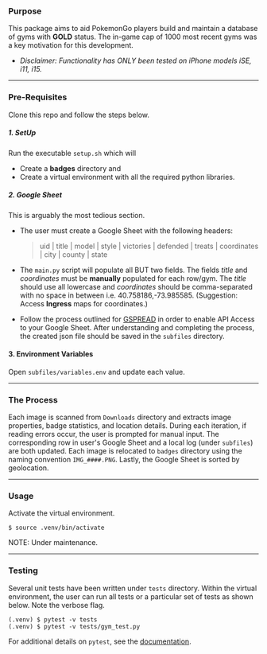 ### Purpose

This package aims to aid PokemonGo players build and maintain a database of gyms with **GOLD** status. The in-game cap of 1000 most recent gyms was a key motivation for this development.

- *Disclaimer: Functionality has ONLY been tested on iPhone models iSE, i11, i15.*

***

### Pre-Requisites
Clone this repo and follow the steps below.

##### 1. SetUp
Run the executable `setup.sh` which will
* Create a **badges** directory and
* Create a virtual environment with all the required python libraries.

##### 2. Google Sheet
This is arguably the most tedious section.
* The user must create a Google Sheet with the following headers:
    
    > uid | title | model | style | victories | defended | treats | coordinates | city | county | state

* The `main.py` script will populate all BUT two fields. The fields *title* and *coordinates* must be **manually** populated for each row/gym. The *title* should use all lowercase and *coordinates* should be comma-separated with no space in between i.e. 40.758186,-73.985585. (Suggestion: Access **Ingress** maps for coordinates.)

* Follow the process outlined for [GSPREAD](https://docs.gspread.org/en/latest/oauth2.html) in order to enable API Access to your Google Sheet. After understanding and completing the process, the created json file should be saved in the `subfiles` directory.

#### 3. Environment Variables
Open `subfiles/variables.env` and update each value. <br>

***

### The Process

Each image is scanned from `Downloads` directory and extracts image properties, badge statistics, and location details. During each iteration, if reading errors occur, the user is prompted for manual input. The corresponding row in user's Google Sheet and a local log (under `subfiles`) are both updated. Each image is relocated to `badges` directory using the naming convention `IMG_####.PNG`. Lastly, the Google Sheet is sorted by geolocation.

***

### Usage

Activate the virtual environment.
```
$ source .venv/bin/activate
```
NOTE: Under maintenance.

***

### Testing

Several unit tests have been written under `tests` directory. Within the virtual environment, the user can run all tests or a particular set of tests as shown below. Note the verbose flag.

```
(.venv) $ pytest -v tests
(.venv) $ pytest -v tests/gym_test.py
```

For additional details on `pytest`, see the [documentation](https://docs.pytest.org/en/8.2.x/).